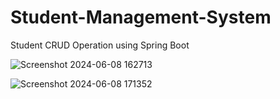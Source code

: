 # Student-Management-System
Student CRUD Operation using Spring Boot

![Screenshot 2024-06-08 162713](https://github.com/sangeethagithubs/Student-Management-System/assets/137398167/e1dc4c85-b7c8-4b83-a1bd-b266dec0aa41)

![Screenshot 2024-06-08 171352](https://github.com/sangeethagithubs/Student-Management-System/assets/137398167/3f4c6270-128a-4c9d-9916-591ffcc7a261)












